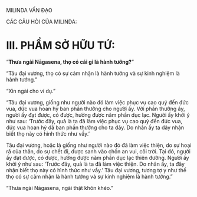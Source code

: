 MILINDA VẤN ĐẠO

CÁC CÂU HỎI CỦA MILINDA:

# III. PHẨM SỞ HỮU TỨ:

“**Thưa ngài Nāgasena, thọ có cái gì là hành tướng?**”

“Tâu đại vương, thọ có sự cảm nhận là hành tướng và sự kinh nghiệm là hành tướng.”

“Xin ngài cho ví dụ.”

“Tâu đại vương, giống như người nào đó làm việc phục vụ cao quý đến đức vua, đức vua hoan hỷ ban phần thưởng cho người ấy. Với phần thưởng ấy, người ấy đạt được, có được, hưởng được năm phần dục lạc. Người ấy khởi ý như sau: ‘Trước đây, quả là ta đã làm việc phục vụ cao quý đến đức vua, đức vua hoan hỷ đã ban phần thưởng cho ta đây. Do nhân ấy ta đây nhận biết thọ này có hình thức như vầy.’

Tâu đại vương, hoặc là giống như người nào đó đã làm việc thiện, do sự hoại rã của thân, do sự chết đi, được sanh vào chốn an vui, cõi trời. Tại đó, người ấy đạt được, có được, hưởng được năm phần dục lạc thiên đường. Người ấy khởi ý như sau: ‘Trước đây, quả là ta đã làm việc thiện. Do nhân ấy, ta đây nhận biết thọ này có hình thức như vầy.’ Tâu đại vương, tương tợ y như thế thọ có sự cảm nhận là hành tướng và sự kinh nghiệm là hành tướng.”

“Thưa ngài Nāgasena, ngài thật khôn khéo.”
